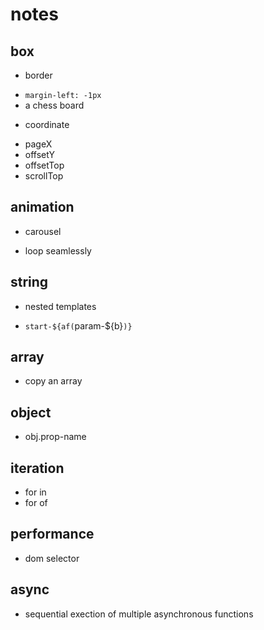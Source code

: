# notes

## box
* border
- `margin-left: -1px`
- a chess board
* coordinate
- pageX
- offsetY
- offsetTop
- scrollTop

## animation
* carousel
- loop seamlessly

## string
* nested templates
- `start-${af(`param-${b}`)}`

## array
* copy an array

## object
* obj.prop-name

## iteration
* for in
* for of

## performance
* dom selector

## async
* sequential exection of multiple asynchronous functions


